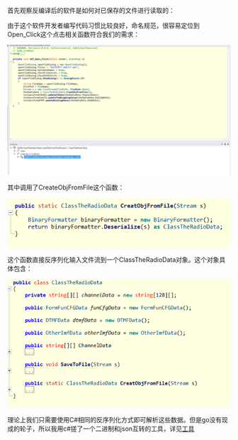 首先观察反编译后的软件是如何对已保存的文件进行读取的：

由于这个软件开发者编写代码习惯比较良好，命名规范，很容易定位到Open_Click这个点击相关函数符合我们的需求：

![image-20230811130849237](./md_assets/crack/image-20230811130849237.png)

其中调用了CreateObjFromFile这个函数：

![image-20230811131054280](./md_assets/crack/image-20230811131054280.png)

这个函数直接反序列化输入文件流到一个ClassTheRadioData对象。这个对象具体包含：

![image-20230811131154615](./md_assets/crack/image-20230811131154615.png)

理论上我们只需要使用C#相同的反序列化方式即可解析这些数据。但是go没有现成的轮子，所以我用c#搓了一个二进制和json互转的工具，详见[工具](../lib/readme.md)

